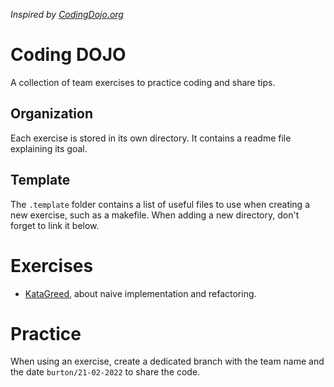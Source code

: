 _Inspired by [CodingDojo.org](https://codingdojo.org/)_

# Coding DOJO
A collection of team exercises to practice coding and share tips.

## Organization
Each exercise is stored in its own directory. It contains a readme file explaining its goal.

## Template
The `.template` folder contains a list of useful files to use when creating a new exercise, such as a makefile.
When adding a new directory, don't forget to link it below.

# Exercises
* [KataGreed](KataGreed/README.md), about naive implementation and refactoring.


# Practice
When using an exercise, create a dedicated branch with the team name and the date `burton/21-02-2022` to share the code.
